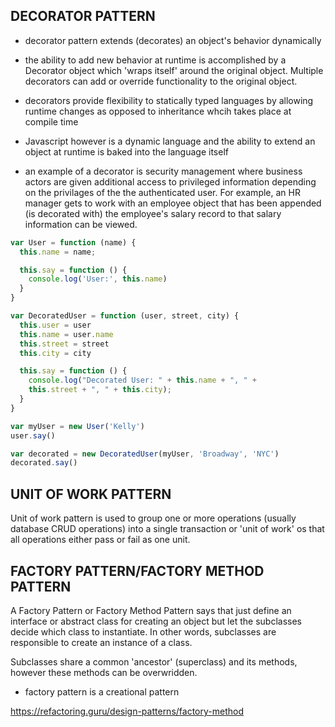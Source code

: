 ## DECORATOR PATTERN

- decorator pattern extends (decorates) an object's behavior dynamically
- the ability to add new behavior at runtime is accomplished by a Decorator object which 'wraps itself' around the original object. Multiple decorators can add or override functionality to the original object.

- decorators provide flexibility to statically typed languages by allowing runtime changes as opposed to inheritance whcih takes place at compile time

- Javascript however is a dynamic language and the ability to extend an object at runtime is baked into the language itself

- an example of a decorator is security management where business actors are given  additional access to privileged information depending on the privilages of the the authenticated user. For example, an HR manager gets to work with an employee object that has been appended (is decorated with) the employee's salary record to that salary information can be viewed.

```js
var User = function (name) {
  this.name = name;

  this.say = function () {
    console.log('User:', this.name)
  }
}

var DecoratedUser = function (user, street, city) {
  this.user = user
  this.name = user.name
  this.street = street
  this.city = city

  this.say = function () {
    console.log("Decorated User: " + this.name + ", " +
    this.street + ", " + this.city);
  }
}

var myUser = new User('Kelly')
user.say()

var decorated = new DecoratedUser(myUser, 'Broadway', 'NYC')
decorated.say()
```

## UNIT OF WORK PATTERN

Unit of work pattern is used to group one or more operations (usually database CRUD operations) into a single transaction or 'unit of work' os that all operations either pass or fail as one unit.

## FACTORY PATTERN/FACTORY METHOD PATTERN

A Factory Pattern or Factory Method Pattern says that just define an interface or abstract class for creating an object but let the subclasses decide which class to instantiate. In other words, subclasses are responsible to create an instance of a class.

Subclasses share a common 'ancestor' (superclass) and its methods, however these methods can be overwridden. 

- factory pattern is a creational pattern

<https://refactoring.guru/design-patterns/factory-method>